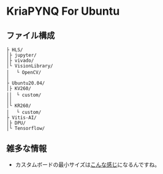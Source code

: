 # KriaPYNQ For Ubuntu

## ファイル構成
```
├ HLS/ 
│├ jupyter/
│├ vivado/
│└ VisionLibrary/
│ 　└ OpenCV/
│
├ Ubuntu20.04/
│├ KV260/
││　└ custom/
││
│└ KR260/
│ 　└ custom/
├ Vitis-AI/
│├ DPU/
│└ Tensorflow/

```

## 雑多な情報
* カスタムボードの最小サイズは[こんな感じ](https://twitter.com/HirokiNakahara5/status/1626580856444948484)になるんですね。
 


